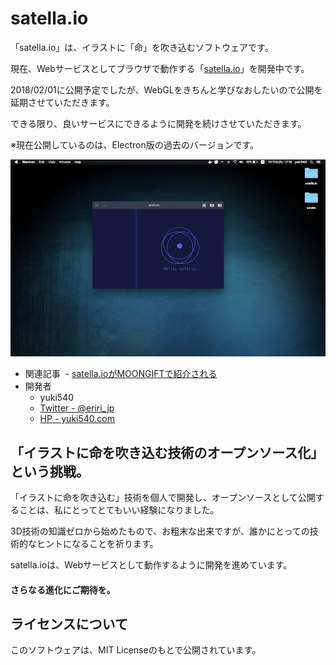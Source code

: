 # satella.io
「satella.io」は、イラストに「命」を吹き込むソフトウェアです。

現在、Webサービスとしてブラウザで動作する「[satella.io](http://satella.io)」を開発中です。

2018/02/01に公開予定でしたが、WebGLをきちんと学びなおしたいので公開を延期させていただきます。

できる限り、良いサービスにできるように開発を続けさせていただきます。

※現在公開しているのは、Electron版の過去のバージョンです。

![screenshot](screenshot/1.png)

- 関連記事
  - [satella.ioがMOONGIFTで紹介される](https://www.moongift.jp/2017/12/satella-io-%E3%82%AA%E3%83%BC%E3%83%97%E3%83%B3%E3%82%BD%E3%83%BC%E3%82%B9%E7%89%88live2d%EF%BC%81/)
- 開発者
  - yuki540
  - [Twitter - @eriri_jp](https://twitter.com/eriri_jp)
  - [HP - yuki540.com](http://yuki540.com)
  
## 「イラストに命を吹き込む技術のオープンソース化」という挑戦。

「イラストに命を吹き込む」技術を個人で開発し、オープンソースとして公開することは、私にとってとてもいい経験になりました。

3D技術の知識ゼロから始めたもので、お粗末な出来ですが、誰かにとっての技術的なヒントになることを祈ります。

satella.ioは、Webサービスとして動作するように開発を進めています。

#### さらなる進化にご期待を。

## ライセンスについて
このソフトウェアは、MIT Licenseのもとで公開されています。
